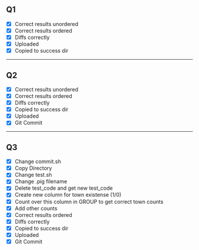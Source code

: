 ## Q1
- [X] Correct results unordered
- [X] Correct results ordered
- [X] Diffs correctly
- [X] Uploaded
- [X] Copied to success dir

---

## Q2
- [X] Correct results unordered
- [X] Correct results ordered
- [X] Diffs correctly
- [X] Copied to success dir
- [X] Uploaded
- [X] Git Commit

---

## Q3
- [X] Change commit.sh
- [X] Copy Directory
- [X] Change test.sh
- [X] Change .pig filename
- [X] Delete test_code and get new test_code
- [X] Create new column for town existense (1/0)
- [X] Count over this column in GROUP to get correct town counts
- [X] Add other counts
- [X] Correct results ordered
- [X] Diffs correctly
- [X] Copied to success dir
- [X] Uploaded
- [X] Git Commit
